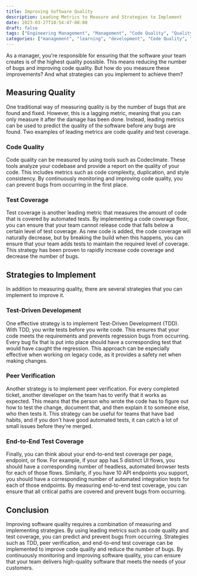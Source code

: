 ```yaml
---
title: Improving Software Quality
description: Leading Metrics to Measure and Strategies to Implement
date: 2023-03-27T10:54:47-08:00
draft: false
tags: ["Engineering Management", "Management", "Code Quality", "Quality", "Tech Debt"]
categories: ["management", "learning", "development", "Code Quality", "Quality"]
---
```


As a manager, you're responsible for ensuring that the software your team creates is of the highest quality possible. This means reducing the number of bugs and improving code quality. But how do you measure these improvements? And what strategies can you implement to achieve them?

## Measuring Quality
One traditional way of measuring quality is by the number of bugs that are found and fixed. However, this is a lagging metric, meaning that you can only measure it after the damage has been done. Instead, leading metrics can be used to predict the quality of the software before any bugs are found. Two examples of leading metrics are code quality and test coverage.

### Code Quality
Code quality can be measured by using tools such as Codeclimate. These tools analyze your codebase and provide a report on the quality of your code. This includes metrics such as code complexity, duplication, and style consistency. By continuously monitoring and improving code quality, you can prevent bugs from occurring in the first place.

### Test Coverage
Test coverage is another leading metric that measures the amount of code that is covered by automated tests. By implementing a code coverage floor, you can ensure that your team cannot release code that falls below a certain level of test coverage. As new code is added, the code coverage will naturally decrease, but by breaking the build when this happens, you can ensure that your team adds tests to maintain the required level of coverage. This strategy has been proven to rapidly increase code coverage and decrease the number of bugs.

## Strategies to Implement
In addition to measuring quality, there are several strategies that you can implement to improve it.

### Test-Driven Development
One effective strategy is to implement Test-Driven Development (TDD). With TDD, you write tests before you write code. This ensures that your code meets the requirements and prevents regression bugs from occurring. Every bug fix that is put into place should have a corresponding test that would have caught the regression. This approach can be especially effective when working on legacy code, as it provides a safety net when making changes.

### Peer Verification
Another strategy is to implement peer verification. For every completed ticket, another developer on the team has to verify that it works as expected. This means that the person who wrote the code has to figure out how to test the change, document that, and then explain it to someone else, who then tests it. This strategy can be useful for teams that have bad habits, and if you don't have good automated tests, it can catch a lot of small issues before they're merged.

### End-to-End Test Coverage
Finally, you can think about your end-to-end test coverage per page, endpoint, or flow. For example, if your app has 5 distinct UI flows, you should have a corresponding number of headless, automated browser tests for each of those flows. Similarly, if you have 10 API endpoints you support, you should have a corresponding number of automated integration tests for each of those endpoints. By measuring end-to-end test coverage, you can ensure that all critical paths are covered and prevent bugs from occurring.

## Conclusion
Improving software quality requires a combination of measuring and implementing strategies. By using leading metrics such as code quality and test coverage, you can predict and prevent bugs from occurring. Strategies such as TDD, peer verification, and end-to-end test coverage can be implemented to improve code quality and reduce the number of bugs. By continuously monitoring and improving software quality, you can ensure that your team delivers high-quality software that meets the needs of your customers.
